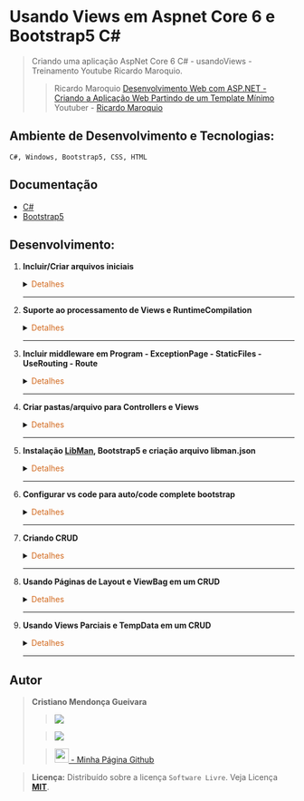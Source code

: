 # Usando Views em Aspnet Core 6 e Bootstrap5 C#

>Criando uma aplicação AspNet Core 6 C# - usandoViews - Treinamento Youtube Ricardo Maroquio. 
> 
>>Ricardo Maroquio [Desenvolvimento Web com ASP.NET - Criando a Aplicação Web Partindo de um Template Mínimo](https://www.youtube.com/watch?v=qom0aOGSDRs&list=PL0YuSuacUEWuN8xnvk2b5yW_koKbkHh_m&index=8)
Youtuber - [Ricardo Maroquio](https://www.youtube.com/@maroquio)

## Ambiente de Desenvolvimento e Tecnologias:
    C#, Windows, Bootstrap5, CSS, HTML

## Documentação
- [C#](https://learn.microsoft.com/pt-br/dotnet/csharp/)
- [Bootstrap5](https://getbootstrap.com/)


## Desenvolvimento:
1. <span style="color:383E42"><b>Incluir/Criar arquivos iniciais</b></span>
    <details><summary><span style="color:Chocolate">Detalhes</span></summary>
    <p>

    1. Inclusão README (estrutura básica), gitignore e imagens para o README
    2. Criação arquivo `global.json`
        ```sh
        dotnet new globaljson --sdk-version 6.0
        ```
    3. Criar Projeto web com template mínimo  
        ```sh
        dotnet new web --no-https --framework net6.0
        ```
    </p>

    </details> 

    ---

2. <span style="color:383E42"><b>Suporte ao processamento de Views e RuntimeCompilation</b></span>
    <details><summary><span style="color:Chocolate">Detalhes</span></summary>
    <p>

    1. Habilitar RuntimeCompilation - Instalar pacote para que o projeto reflita as alterações feitas imediatamente - Obs.: Somente alterações nas Views
        ```sh
        dotnet add package Microsoft.AspNetCore.Mvc.Razor.RuntimeCompilation --version 6.0.0
        ```
    2. Habilitar suporte ao processamento de views - em Program.cs
    e incluir configuração do RazorRuntime  
        ```sh
        // Add services to the container.
        builder.Services.AddControllersWithViews().AddRazorRuntimeCompilation();
        ```
    </p>

    </details> 

    ---

3. <span style="color:383E42"><b>Incluir middleware em Program -  ExceptionPage - StaticFiles - UseRouting - Route</b></span>
    <details><summary><span style="color:Chocolate">Detalhes</span></summary>
    <p>

    ```cs
    var builder = WebApplication.CreateBuilder(args);
    // Add services to the container.
    builder.Services.AddControllersWithViews().AddRazorRuntimeCompilation();

    var app = builder.Build();

    // Detalhes de exceções não tratadas
    // Como é uma aplicação que não será publica num servidor real, sempre mostrará os erros
    app.UseDeveloperExceptionPage();

    app.UseStaticFiles();

    app.UseRouting();

    app.UseAuthorization();

    app.MapControllerRoute(
        name: "default",
        pattern: "{controller=Home}/{action=Index}/{id?}");
    // Mesmo resultado que acima
    //app.MapDefaultControllerRoute();
    app.Run();

    ```
    </p>

    </details> 

    ---



4. <span style="color:383E42"><b>Criar pastas/arquivo para Controllers e Views </b></span>
    <details><summary><span style="color:Chocolate">Detalhes</span></summary>
    <p>

    1. Criar pasta Controllers e arquivo HomeController.cs  
        ```cs
        using Microsoft.AspNetCore.Mvc;
        namespace UsandoViews.Controllers
        {
            public class HomeController : Controller
            {
                public IActionResult Index()
                {
                    return View();
                }
            }
        }
        ```
    2. size="2">Criar pastas Views/Home e arquivo Index.cshtml  
        ```html
        <!DOCTYPE html>
        <html lang="pt-br">

        <head>
            <meta charset="UTF-8">
            <meta name="viewport" content="width=device-width, initial-scale=1.0">
            <title>Página Principal</title>
        </head>

        <body>
            <h1>Página Principal</h1>
            <p>Bem vindo ao ASP.NET Core 5!</p>
        </body>

        </html>
        ```
    3. Testar  
        ```sh
        dotnet run --project .\usandoViews.csproj
        ou
        dotnet run
        ```

    </p>

    </details> 

    ---

5. <span style="color:383E42"><b>Instalação [LibMan](https://learn.microsoft.com/pt-br/aspnet/core/client-side/libman/libman-cli?view=aspnetcore-7.0), Bootstrap5 e criação arquivo libman.json</b></span>
    <details><summary><span style="color:Chocolate">Detalhes</span>
    </summary>
    <p>

    Após execução da instalação do libman, deve reiniciar projeto ou fechar e abrir terminal novamente para executar os próximos comandos  

    1. Cria arquivo com indicação `libman.json` padrão para onde buscar as bibliotecas - neste caso o jsdelivr - onde encontramos bootrap e outros  
        ```sh
        dotnet tool install -g Microsoft.Web.LibraryManager.Cli
        libman init -p jsdelivr
        ```
    2. Instala o bootstrap5 e cria diretorio wwwroot - bibliotecas client side devem fica dentro da pasta lib  
        ```sh
        libman install bootstrap -d wwwroot/lib/bootstrap5
        ```
    </p>

    </details> 

    ---

6. <span style="color:383E42"><b>Configurar vs code para auto/code complete bootstrap</b></span>
    <details><summary><span style="color:Chocolate">Detalhes</span></summary>
    <p>

    1. Instale o plugin "IntelliSense for CSS class names in HTML"  
        ><font size="2">No vs code pressione shift+ctr+p. Procure por cache - selecione "Cache CSS class definitions"</font>
        para atualizar o cache.
    2. Envolver um trecho de html por algum elemento  
        ><font size="2">Selecione o trecho html que deseja -  shift+ctr+p
        procure por "wrap" - Selecione "Emmet: Wrap with Abbreviation" - Informar o elemento.
        Pode configurar uma combinação de teclas para estes comandos:
        shift+ctr+p -> wrap - Emmet: Wrap with Abbreviation - clicar na engrenagem colocar combinação desejada "shift+alt+w"</font>
    </p>

    </details> 

    ---

7. <span style="color:383E42"><b>Criando CRUD</b></span>
    <details><summary><span style="color:Chocolate">Detalhes</span></summary>
    <p>

    1. Criar a `Views/Home/Cadastrar.cshtml`  
        ```html
        <!DOCTYPE html>
        <html lang="pt-br">

        <head>
            <meta charset="UTF-8">
            <meta name="viewport" content="width=device-width, initial-scale=1.0">
            <link rel="stylesheet" href="/lib/bootstrap5/dist/css/bootstrap.css">
            <title>Cadastro de Usuário</title>
        </head>

        <body>

            <div class="container">
                <h1 class="text-primary">Cadastro de Usuário</h1>
                <hr>
                <form method="POST" class="w-25" action="">
                    <div class="form-group">
                        <label for="txtNome">Nome:</label><br>
                        <input type="text" class="form-control" name="Nome" id="txtNome">
                    </div>
                    <div class="form-group">
                        <label for="txtEmail">E-mail:</label><br>
                        <input type="text" class="form-control" name="Email" id="txtEmail">
                    </div>
                    <div class="mt-3">
                        <button class="btn btn-primary" type="submit">Salvar</button>
                    </div>
                </form>

            </div>
        </body>

        </html>
        ```
    2. Criar Pasta Models e Modelo/classe `Usuario.cs`  
        <font size="2">Cria Modelo com uma lista de usuários que são adicionados no construtor.</font>
        ```cs
        namespace UsandoViews.Models
        {
            public class Usuario
            {
                public int Id { get; set; }
                public string Nome { get; set; }
                public string Email { get; set; }
                private static List<Usuario> listagem = new List<Usuario>();
                // Lista de usuário apenas para consulta
                public static IQueryable<Usuario> Listagem
                {
                    get
                    {
                        return listagem.AsQueryable();
                    }
                }
                
                static Usuario()
                {
                    Usuario.listagem.Add(
                        new Usuario { Id = 1, Nome = "Fulano", Email = "fulano@email.com" });
                    Usuario.listagem.Add(
                        new Usuario { Id = 2, Nome = "Cicrano", Email = "cicrano@email.com" });
                    Usuario.listagem.Add(
                        new Usuario { Id = 3, Nome = "Beltrano", Email = "beltrano@email.com" });
                    Usuario.listagem.Add(
                        new Usuario { Id = 3, Nome = "João", Email = "joao@email.com" });
                    Usuario.listagem.Add(
                        new Usuario { Id = 3, Nome = "Maria", Email = "maria@email.com" });
                }
            }
        }
        ```
    3. Criar IActionResult Cadastrar  
        ```cs
        //Parametro id da url é opcional, por isso deve ser do tipo anulável -?-
        //Quando não é passado na rota, esse parametro vai entrar como valor nulo
        public IActionResult Cadastrar(int? id)
        {
            var usuario = new Usuario();
            if (id.HasValue)
            {
                if (Usuario.Listagem.Any(u => u.Id == id))
                    usuario = Usuario.Listagem.Single(u => u.Id == id);
            }
            return View(usuario);
        }
        ```
    4. Testar abrir form sem passar parâmetro (Id) na url - Testar passando parâmetro.
    5. Informar o modelo que a view irá receber e TagHelper em Cadastrar.cshtml:  
        <font size="2">
        No topo antes do código html - Cadastrar.cshtml. Melhora o code complete - identifica erro, caso não reconheça o campo como do modelo. Não há necessidade de passar um objeto vazio para view, Pois a view já faz isso automaticamente. Mas deve usar tag helper nos campos</font>

        ```htm
        @model UsandoViews.Models.Usuario
        @addTagHelper *, Microsoft.AspNetCore.Mvc.TagHelpers
        ```
    6. Criar action "Usuarios()" em HomeController.cs:  
        <font size="2">Retorna lista de usuários para view Usuarios.cshtml</font>
        ```cs
        public IActionResult Usuarios()
        {
            return View(Usuario.Listagem);
        }
        ```
    7. Criar view Usuarios.cshtml:  
        <font size="2">Exibe a lista de usuários e permite edição:</font>
        ```html
        @model IQueryable<UsandoViews.Models.Usuario>
        @addTagHelper *, Microsoft.AspNetCore.Mvc.TagHelpers
        <!DOCTYPE html>
        <html lang="pt-br">

        <head>
            <meta charset="UTF-8">
            <meta name="viewport" content="width=device-width, initial-scale=1.0">
            <link rel="stylesheet" href="/lib/bootstrap5/dist/css/bootstrap.css">
            <title>Usuários</title>
        </head>

        <body>

            <div class="container">
                <h1 class="text-primary">Usuários</h1>
                <hr>
                <a href="/Home/Cadastrar" class="btn btn-primary">Novo Usuário</a>
                <table class="table">
                    <thead>
                        <tr>
                            <th>Nome</th>
                            <th>E-mail</th>
                            <th>Ações</th>
                        </tr>
                    </thead>

                    <tbody>
                        @foreach (var u in Model)
                        {
                            <tr>
                                <td>@u.Nome</td>
                                <td>@u.Email</td>
                                <td>
                                    <a asp-action="Cadastrar" asp-route-id="@u.IdUsuario"
                                        class="btn btn-sm btn-secondary">Alterar</a>
                                </td>
                            </tr>
                        }
                    </tbody>

                </table>
            </div>
        </body>

        </html>
        ```
    8. Adicionar action `Cadastrar` do tipo Post em HomeController.cs:  
        <font size="2">Action Responsável por salvar o Usuário - Recebe objeto usuário como parâmetro.</font>
        ```cs
        [HttpPost]
        public IActionResult Cadastrar(Usuario usuario)
        {
            Usuario.Salvar(usuario);
            return RedirectToAction("Usuarios");
        }
        ```
    9. Adicionar metodo "Salvar" em Usuario.cs:  
        <font size="2">Método responsável por adicionar objeto na lista de Usuários.</font>
        ```cs
        public static void Salvar(Usuario usuario)
        {
            var usuarioExistente = Usuario.listagem.Find(u => u.IdUsuario == usuario.IdUsuario);
            if (usuarioExistente != null)
            {
                usuarioExistente.Nome = usuario.Nome;
                usuarioExistente.Email = usuario.Email;
            }
            else
            {
                int maiorId = Usuario.Listagem.Max(u => u.IdUsuario);
                usuario.IdUsuario = maiorId + 1;
                Usuario.listagem.Add(usuario);
            }
        }
        ```
    10. Adicionar botão "Ecluir" junto ao botão salvar view Usuarios.cshtml:  
        <font size="2">Método responsável por adicionar objeto na lista de Usuários.</font>
        ```html
        <a asp-action="Excluir" asp-route-id="@u.IdUsuario" class="btn btn-sm btn-danger">Excluir</a>
        ```
    11. Método responsáve pela exclusão do usuários da lista:  
        ```cs
        public static void Excluir(int IdUsuario)
        {
            var usuarioExistente = Usuario.listagem.Find(u => u.IdUsuario == IdUsuario);
            if (usuarioExistente != null)
            {
                Usuario.listagem.Remove(usuarioExistente);
            }
        }
        ```
    12. Adicionar action "Excluir" do tipo Get e Post ao HomeController.cs:  
        <font size="2">Método do tipo Get exibe a view "Excluir" logo após clicar em "Excluir" no usuário na tabela - Ao confirmar, executa o submit - que usa o método do tipo Post, que então efetua a exclusão.</font>
        ```cs
        [HttpGet]
        public IActionResult Excluir(int? id)
        {
            var usuario = new Usuario();
            if (id.HasValue && Usuario.Listagem.Any(u => u.IdUsuario == id))
            {
                usuario = Usuario.Listagem.Single(u => u.IdUsuario == id);
                return View(usuario);
            }
            return RedirectToAction("Usuarios");
        }

        [HttpPost]
        public IActionResult Excluir(Usuario usuario)
        {
            Usuario.Excluir(usuario.IdUsuario);
            return RedirectToAction("Usuarios");
        }
        ```
    </p>

    </details> 
    
    ---

8. <span style="color:383E42"><b>Usando Páginas de Layout e ViewBag em um CRUD</b></span>
    <details><summary><span style="color:Chocolate">Detalhes</span></summary>
    <p>

    - Criar pasta shared e arquivo `Views\Shared\_Layout.cshtml`  
        `_Layout` contém o `hml` padrão para todas as views
        - Inluído [navbar bootstrap5](https://getbootstrap.com/docs/5.0/components/navbar/)
        - Incluir fundo escuro navbar - `<nav class="navbar navbar-expand-lg navbar-dark bg-dark">`
        - Incluir opção `Cadastrar` - `<a class="nav-link" asp-action="Cadastrar">Cadastrar</a>`
        - Uso de ViewBag `<title>Usuário :: @ViewBag.Subtitulo</title>`
        ```c#
        @{
            var actionAtual = ViewContext.RouteData.Values["action"].ToString();
        }

        <!DOCTYPE html>
        <html lang="pt-br">

        <head>
            <meta charset="UTF-8">
            <meta name="viewport" content="width=device-width, initial-scale=1.0">
            <link rel="stylesheet" href="/lib/bootstrap5/dist/css/bootstrap.css">
            <title>Usuário :: @ViewBag.Subtitulo</title>
        </head>

        <body>
            <nav class="navbar navbar-expand-lg navbar-dark bg-dark">
                <div class="container">
                    <a class="navbar-brand" href="#">Controle de Usuários</a>
                    <button class="navbar-toggler" type="button" data-bs-toggle="collapse" data-bs-target="#navbarMain">
                        <span class="navbar-toggler-icon"></span>
                    </button>
                    <div class="collapse navbar-collapse" id="navbarMain">
                        <div class="navbar-nav">
                            <a class="nav-link @(actionAtual == "Index" ? "active" : "")" asp-action="Index">Home</a>
                            <a class="nav-link @(actionAtual == "Usuarios" ? "active" : "")"" asp-action="
                                Usuarios">Usuários</a>
                            <a class="nav-link @(actionAtual == "Cadastrar" ? "active" : "")"" asp-action="
                                Cadastrar">Cadastro</a>

                        </div>
                    </div>
                </div>
            </nav>

            <div class="container mt-2">
                @RenderBody()
            </div>
        </body>

        </html>
        ```
    - Criar view `Views\_ViewStart.cshtml`  
        Para conter os códigos repetitivos, diminuindo a redundância - Arquivo que por convenção é executado primeiro na renderização de todas as views.
        É incluído de forma automática em todas as views. Então podemos Colocar neste arquivo a configurção `Layout`
        ```C#
        @{
            Layout = "_Layout";
        }
        ```
    
    - Criar view `Views\_ViewImports.cshtml`  
        Também para diminuir redundância, tirando códigos repetitivos das outras views e concentrando nesta.
        Adicionado `tagHelper`
        ```C#
        @addTagHelper *, Microsoft.AspNetCore.Mvc.TagHelpers
        @namespace UsandoViews.Models
        ```

    - View `Views\Home\Index.cshtml` modificada e incluído uso de `ViewBag`
        ```C#
        @{
            ViewBag.Subtitulo = "Página Principal";
        }

        <h1 class="text-primary">CRUD com ASP.NET Core</h1>
        <hr>
        <h3 class="text-info">Usuários Cadastrados: @ViewBag.QtdeUsuarios</h3>
        <a href="/Home/Usuarios" class="btn btn-primary">Usuário</a>
        ```
        Caso precise, pode enviar a configuração do subtitulo da página da action, basta comentar ou remover a configuração na página html
        ````cs
        public IActionResult Index()
        {
            ViewBag.Subtitulo = "Página Principal";
             //...
        ````

    - Atribuindo valor a  `ViewBag.QtdeUsuarios` em Action Index `Controllers\HomeController.cs`
        ```C#
        public IActionResult Index()
        {
            ViewBag.QtdeUsuarios = Usuario.Listagem.Count();
            return View();
        }
        ```
    </p>

    </details> 
    
    ---

9. <span style="color:383E42"><b>Usando Views Parciais e TempData em um CRUD</b></span>
    <details><summary><span style="color:Chocolate">Detalhes</span></summary>
    <p>
    
    - Modificar o método `Excluir` em `Usuario.cs`  
        `Incluir retorno bool`
        ````cs
        public static bool Excluir(int IdUsuario)
        {
            var usuarioExistente = Usuario.listagem.Find(u => u.IdUsuario == IdUsuario);
            if (usuarioExistente != null)
            {
                //Retorna um booleano 
                return Usuario.listagem.Remove(usuarioExistente);
            }
            return false;
        }
        ````
    - Modificar action HttpPost `Excluir`  
        `Retorna O resultado da exclusão`
        ````cs
        [HttpPost]
        public IActionResult Excluir(Usuario usuario)
        {
            //Usando ViewBag ao reprocessar página - perde o valor passado
            //ViewBag.Excluiu = Usuario.Excluir(usuario.IdUsuario);

            //Não perde o valor ao reprocessar página - fica armazenado em cookies - tempo de vida é de uma requisição
            TempData["Excluiu"] = Usuario.Excluir(usuario.IdUsuario);

            return RedirectToAction("Usuarios");
        }
        ````
    - Modificar `Usuarios.cshtml`  
        Mostrar mensagem de status da exclusão na página - [bootstrap Alert](https://getbootstrap.com/docs/5.3/components/alerts/)
        ````cs
        //...
        <a href="/Home/Cadastrar" class="btn btn-primary">Novo Usuário</a>
        @* se renderizada após exclusão de usuário, será diferente de null *@
        @* @if(ViewBag.Excluiu != null) *@
        @if (TempData.ContainsKey("Excluiu"))
        {
            var excluiu = (bool)TempData["Excluiu"];
            if (excluiu)
            {
                @* <h5>Usuário excluído com sucesso.</h5> *@
                <div class="alert alert-success alert-dismissible fade show" role="alert">
                    <strong>Usuário excluído com sucesso!</strong>
                    <button type="button" class="btn-close" data-bs-dismiss="alert" aria-label="Close"></button>
                </div>
            }
            else
            {
                @* <h5>Não foi possível excluir o usuário.</h5> *@
                <div class="alert alert-warning alert-dismissible fade show" role="alert">
                    <strong>Não foi possível excluir o usuário.</strong>
                    <button type="button" class="btn-close" data-bs-dismiss="alert" aria-label="Close"></button>
                </div>
            }
        }
        //...
        ````
    - `Opção1` JavaScript  bootstrap  
        Adicionar java script bootstrap em `_Layout.cshtml` que adiciona código de script é adicionado a todas as páginas
        ````html
        //...
        <script src="/lib/bootstrap5/dist/js/bootstrap.js"></script>
        </body>
        </html>
        ````
    - `Opção2` JavaScript  bootstrap  
        Adicionar section com tag do javaScript do bootstrap em `Usuarios.cshtml`. Desta forma, só será incluído o JavaScript bootstrap caso esteja definido em uma section da página
        ````cs
        //...
        @section Scripts{
            <script src="/lib/bootstrap5/dist/js/bootstrap.js"></script>
        }
        ````
        Adicionar `RenderSection` em `_Layout.cshtml`  
        Aqui(nesta posição do código html) será renderizada a section de nome `Scripts`.  Não importa qual posição da view está a section.  
        ````cs
        //...
        @* O parâmetro false, indica que não é obrigatório existir esta section nas páginas que herdam _Layout. As views só definem se quiserem *@

        @RenderSection("Scripts", false)
        </body>

        </html>
        ````
    - Adicionar Footer  
        Adicionar Footer com um renderSection Footer em _Layout.cshtml  
        ````cs
        <div class="text-light bg-dark p-3 fixed-bottom text-center">
            Todos os direitos reservados<br>
            @RenderSection("Footer",false)
        </div>
        ````  
        Adicionar section Footer em index.cshtml  
        ````cs
        //...
        @section Footer{
            <span>Página Principal</span>
        }
        ````  
        Adiciona RenderSection LogoPagina em _Layout.cshtml  
        Caso a pagina que herda layout possua uma sessão LogoPagina, então, mostra imagem definida nesta sessão, senão, mostra uma imagem padrão.  
        ````cs
        <body>
            <nav class="navbar navbar-expand-lg navbar-dark bg-dark">
                <div class="container">
                    <a class="navbar-brand" href="#">
                        @if (IsSectionDefined("LogoPagina"))
                        {
                            @RenderSection("LogoPagina", false)
                        }else
                        {
                            <img src="/img/pagina.png" height="24" class="d-inline-block align-text-bottom">
                        }
                        Controle de Usuários
                    </a>
        //...
        ````  
    - Adicionar pasta wwwroot/img com 3 imagens  
        `form.png, pagina.png e usuarios.png`  
    - Adicionar section `LogoPagina` e `Usuarios.cshtml`  
        ````cs
        //...
        @section LogoPagina{
            <img src="/img/usuarios.png" height="24" class="d-inline-block align-text-bottom">
        }
        ````  
    - Adicionar section `LogoPagina` e `Cadastrar.cshtml ` 
        ````cs
        //...
        @section LogoPagina {
            <img src="/img/form.png" height="24" class="d-inline-block align-text-bottom">
        }
        ````
        
        
        




    </p>

    </details> 
    
    ---



## Autor
><span style="color:383E42"><b>Cristiano Mendonça Gueivara</b> </span>
>
>>[<img src="https://sspectro.github.io/images/githubIcon.png">](https://github.com/sspectro "Meu perfil no github")
>
>><a href="https://linkedin.com/in/cristiano-m-gueivara/"><img src="https://sspectro.github.io/images/linkedinIcon.png"></a> 
>
>>[<img src="https://sspectro.github.io/images/cristiano.jpg" height="25" width="25"> - Minha Página Github](https://sspectro.github.io/#home "Minha Página no github")<br>

><span style="color:383E42"><b>Licença:</b> </span> Distribuído sobre a licença `Software Livre`. Veja Licença **[MIT](https://github.com/sspectro/Net-Core6-Com-Bootstrap5/blob/main/LICENSE)**.
